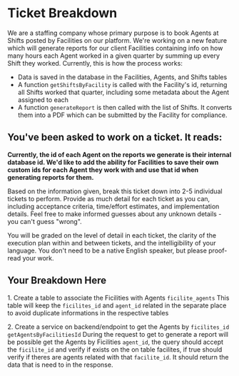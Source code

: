 # Ticket Breakdown
We are a staffing company whose primary purpose is to book Agents at Shifts posted by Facilities on our platform. We're working on a new feature which will generate reports for our client Facilities containing info on how many hours each Agent worked in a given quarter by summing up every Shift they worked. Currently, this is how the process works:

- Data is saved in the database in the Facilities, Agents, and Shifts tables
- A function `getShiftsByFacility` is called with the Facility's id, returning all Shifts worked that quarter, including some metadata about the Agent assigned to each
- A function `generateReport` is then called with the list of Shifts. It converts them into a PDF which can be submitted by the Facility for compliance.

## You've been asked to work on a ticket. It reads:

**Currently, the id of each Agent on the reports we generate is their internal database id. We'd like to add the ability for Facilities to save their own custom ids for each Agent they work with and use that id when generating reports for them.**


Based on the information given, break this ticket down into 2-5 individual tickets to perform. Provide as much detail for each ticket as you can, including acceptance criteria, time/effort estimates, and implementation details. Feel free to make informed guesses about any unknown details - you can't guess "wrong".


You will be graded on the level of detail in each ticket, the clarity of the execution plan within and between tickets, and the intelligibility of your language. You don't need to be a native English speaker, but please proof-read your work.

## Your Breakdown Here

1\. Create a table to associate the Ficilities with Agents `ficilite_agents`
This table will keep the `ficilites_id` and `agent_id` related in the separate place to avoid
duplicate informations in the respective tables

2\. Create a service on backend/endpoint to get the Agents by ```ficilites_id``` `getAgentsByFacilitiesId`
During the request to get to generate a report will be possible get the Agents by Ficilities ```agent_id```,
the query should accept the ```ficilite_id``` and verify if exists on the on table facilites, if true should verify if theres are agents related with that ```facilite_id```. It should return the data that is need to in the response.
